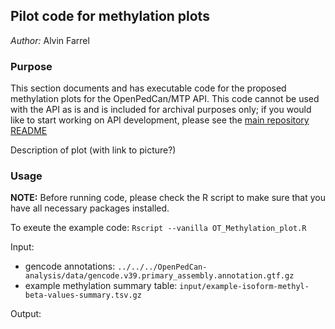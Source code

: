 ## Pilot code for methylation plots
*Author:* Alvin Farrel

### Purpose

This section documents and has executable code for the proposed methylation plots for the OpenPedCan/MTP API. This code cannot be used with the API as is and is included for archival purposes only; if you would like to start working on API development, please see the [main repository README](https://github.com/PediatricOpenTargets/OpenPedCan-unfinished-development)

Description of plot (with link to picture?)

### Usage

**NOTE:** Before running code, please check the R script to make sure that you have all necessary packages installed.

To exeute the example code: `Rscript --vanilla OT_Methylation_plot.R`

Input:

- gencode annotations: `../../../OpenPedCan-analysis/data/gencode.v39.primary_assembly.annotation.gtf.gz`
- example methylation summary table: `input/example-isoform-methyl-beta-values-summary.tsv.gz`

Output: